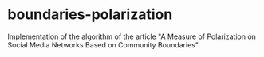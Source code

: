 # boundaries-polarization
Implementation of the algorithm of the article "A Measure of Polarization on Social Media Networks Based on Community Boundaries"
